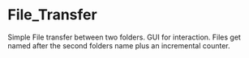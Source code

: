 # File_Transfer

Simple File transfer between two folders. 
GUI for interaction. 
Files get named after the second folders name plus an incremental counter.
